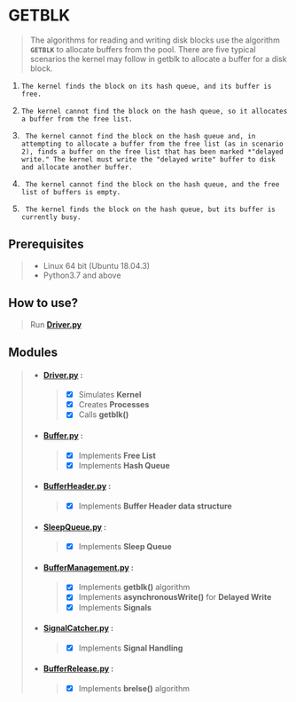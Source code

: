 # GETBLK 

> The algorithms for reading and writing disk blocks use the algorithm **`GETBLK`** to allocate buffers from the pool.
There are five typical scenarios the kernel may follow in getblk to allocate a buffer for a disk block.

1. ```The kernel finds the block on its hash queue, and its buffer is free.```
2. ```The kernel cannot find the block on the hash queue, so it allocates a buffer from the free list.```

3. ``` The kernel cannot find the block on the hash queue and, in attempting to allocate a buffer from the free list (as in scenario 2), finds a buffer on the free list that has been marked *"delayed write." The kernel must write the "delayed write" buffer to disk and allocate another buffer.```
4. ``` The kernel cannot find the block on the hash queue, and the free list of buffers is empty.```

5. ``` The kernel finds the block on the hash queue, but its buffer is currently busy.```
## Prerequisites
>* Linux 64 bit (Ubuntu 18.04.3) 
>* Python3.7 and above
## How to use?
> Run  **[Driver.py](Driver.py)**

## Modules
>- #### [Driver.py](Driver.py) :
>      > - [X] Simulates **Kernel**
>      > - [X] Creates **Processes** 
>      > - [X] Calls **getblk()** 
>- #### [Buffer.py](Buffer.py) :
>      > - [X] Implements **Free List**
>      > - [X] Implements **Hash Queue**
>- #### [BufferHeader.py](BufferHeader.py) :
>      > - [X] Implements **Buffer Header data structure**
>- #### [SleepQueue.py](SleepQueue.py) :
>      > - [X] Implements **Sleep Queue**
>- #### [BufferManagement.py](BufferManagement.py) :
>      > - [X] Implements **getblk()** algorithm
>      > - [X] Implements **asynchronousWrite()** for **Delayed Write**
>      > - [X] Implements **Signals**
>- ####  [SignalCatcher.py](SignalCatcher.py) :
>      > - [X] Implements **Signal Handling**
>- ####  [BufferRelease.py](BufferRelease.py) :
>      > - [X] Implements **brelse()** algorithm
